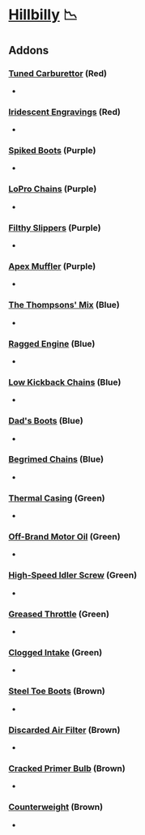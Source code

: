 # [Hillbilly](<https://deadbydaylight.wiki.gg/wiki/Max_Thompson_Jr.>) 📉

## Addons

### [Tuned Carburettor](<https://deadbydaylight.wiki.gg/wiki/Tuned_Carburettor>) (Red)

-


### [Iridescent Engravings](<https://deadbydaylight.wiki.gg/wiki/Iridescent_Engravings>) (Red)

-


### [Spiked Boots](<https://deadbydaylight.wiki.gg/wiki/Spiked_Boots>) (Purple)

-


### [LoPro Chains](<https://deadbydaylight.wiki.gg/wiki/LoPro_Chains>) (Purple)

-


### [Filthy Slippers](<https://deadbydaylight.wiki.gg/wiki/Filthy_Slippers>) (Purple)

-


### [Apex Muffler](<https://deadbydaylight.wiki.gg/wiki/Apex_Muffler>) (Purple)

-


### [The Thompsons' Mix](<https://deadbydaylight.wiki.gg/wiki/The_Thompsons'_Mix>) (Blue)

-


### [Ragged Engine](<https://deadbydaylight.wiki.gg/wiki/Ragged_Engine>) (Blue)

-


### [Low Kickback Chains](<https://deadbydaylight.wiki.gg/wiki/Low_Kickback_Chains>) (Blue)

-


### [Dad's Boots](<https://deadbydaylight.wiki.gg/wiki/Dad%27s_Boots>) (Blue)

-


### [Begrimed Chains](<https://deadbydaylight.wiki.gg/wiki/Begrimed_Chains_(Chainsaw)>) (Blue)

-


### [Thermal Casing](<https://deadbydaylight.wiki.gg/wiki/Thermal_Casing>) (Green)

-


### [Off-Brand Motor Oil](<https://deadbydaylight.wiki.gg/wiki/Off-Brand_Motor_Oil>) (Green)

-


### [High-Speed Idler Screw](<https://deadbydaylight.wiki.gg/wiki/High-Speed_Idler_Screw>) (Green)

-


### [Greased Throttle](<https://deadbydaylight.wiki.gg/wiki/Greased_Throttle>) (Green)

-


### [Clogged Intake](<https://deadbydaylight.wiki.gg/wiki/Clogged_Intake>) (Green)

-


### [Steel Toe Boots](<https://deadbydaylight.wiki.gg/wiki/Steel_Toe_Boots>) (Brown)

-


### [Discarded Air Filter](<https://deadbydaylight.wiki.gg/wiki/Discarded_Air_Filter>) (Brown)

-


### [Cracked Primer Bulb](<https://deadbydaylight.wiki.gg/wiki/Cracked_Primer_Bulb>) (Brown)

-


### [Counterweight](<https://deadbydaylight.wiki.gg/wiki/Counterweight>) (Brown)

-
